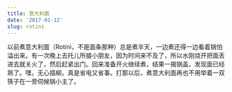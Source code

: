 ```yaml
---
title: 意大利面
date: '2017-01-12'
slug: rotini
---
```


以前煮意大利面（Rotini，不是面条那种）总是煮半天，一边煮还得一边看着锅怕溢出来。有一次晚上去托儿所接小朋友，因为时间来不及了，所以水刚烧开把面丢进去就关火了，然后赶紧出门。回来准备开火继续煮，结果一揭锅盖，发现面已经熟了。嘿，无心插柳。真是省电又省事。打那以后，煮意大利面再也不用举着一双筷子在一旁伺候锅小主了。

